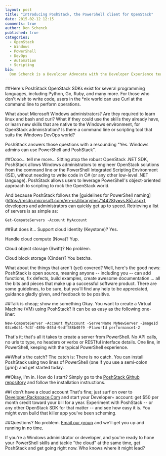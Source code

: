 ```yaml
---
layout: post
title: "Introducing PoshStack, the PowerShell client for OpenStack"
date: 2015-02-12 12:15
comments: true
author: Don Schenck
published: true
categories:
  - OpenStack
  - Windows
  - PowerShell
  - DevOps
  - Automation
  - Scripting
bio:
  Don Schenck is a Developer Advocate with the Developer Experience team at Rackspace, with a main focus on .NET technologies. Follow [@DonSchenck](http://www.Twitter.com/DonSchenck) on Twitter.
---
```


##Here's PoshStack
OpenStack SDKs exist for several programming languages, including Python, Go, Ruby, and many more. For those who don't wish to write code, users in the *nix world can use Curl at the command line to perform operations.

What about Microsoft Windows administrators? Are they required to learn linux and bash and curl? What if they could use the skills they already have, or learn new skills that are native to the Windows environment, for OpenStack administration? Is there a command line or scripting tool that suits the Windows DevOps world?

<!-- more -->

PoshStack answers those questions with a resounding "Yes. Windows admins can use PowerShell and PoshStack".

##Oooo... tell me more...
Sitting atop the robust OpenStack .NET SDK, PoshStack allows Windows administrators to engineer OpenStack solutions from the command line or the PowerShell Integrated Scripting Environment (ISE), without needing to write code in C# (or any other low-level .NET language). PoshStack allows users to leverage PowerShell's object-oriented approach to scripting to rock the OpenStack world.

And because PoshStack follows the [guidelines for PowerShell naming] (https://msdn.microsoft.com/en-us/library/ms714428(v=vs.85).aspx), developers and administrators can quickly get up to speed. Retrieving a list of servers is as simple as:  

```
Get-ComputeServers -Account MyAccount
```

##But does it...
Support cloud identity (Keystone)? Yes.

Handle cloud compute (Nova)? Yup.

Cloud object storage (Swift)? No problem.

Cloud block storage (Cinder)? You betcha.

What about the things that aren't (yet) covered? Well, here's the good news: PoshStack is open source, meaning anyone -- including you -- can add functions, fix defects, build examples, create awesome documentation ... all the bits and pieces that make up a successful software product. There are some guidelines, to be sure, but you'll find any help to be appreciated, guidance gladly given, and feedback to be positive.

##Talk is cheap; show me something
Okay. You want to create a Virtual Machine (VM) using PoshStack? It can be as easy as the following one-liner:

```
New-ComputeServer -Account MyAccount -ServerName MyNewServer -ImageId 03ce0d51-7d3f-489b-845d-9edff88b40f9 -FlavorId performance1-2
```
That's it; that's all it takes to create a server from PowerShell. No API calls, no urls to type, no headers or verbs or RESTful interface details. One line, in PowerShell, keeping with the typical PowerShell experience.

##What's the catch?
The catch is: There is no catch. You can install PoshStack using two lines of PowerShell (one if you use a semi-colon [_grin_]) and get started today.

##Okay, I'm in. How do I start?
Simply go to the [PoshStack Github repository](https://github.com/DonSchenck/PoshStack) and follow the installation instructions.

##I don't have a cloud account
That's fine; just surf on over to [Developer.Rackspace.Com](http://developer.rackspace.com) and start your Developer+ account: get $50 per month credit toward your bill for a year. Experiment with PoshStack -- or any other OpenStack SDK for that matter -- and see how easy it is. You might even build that killer app you've been scheming.

##Questions?
No problem. [Email our group](mailto:sdk-support@rackspace.com) and we'll get you up and running in no time.

If you're a Windows administrator or developer, and you're ready to hone your PowerShell skills and tackle "the cloud" at the same time, get PoshStack and get going right now. Who knows where it might lead?
